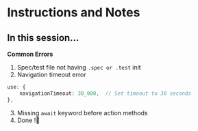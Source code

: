 # Instructions and Notes

## In this session...

**Common Errors**
1. Spec/test file not having `.spec or .test` init
2. Navigation timeout error

```ts
use: {
    navigationTimeout: 30_000,  // Set timeout to 30 seconds
},
```
3. Missing `await` keyword before action methods
4. Done !🎉